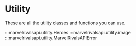 # Utility

These are all the utility classes and functions you can use.

:::marvelrivalsapi.utility.Heroes
:::marvelrivalsapi.utility.image
:::marvelrivalsapi.utility.MarvelRivalsAPIError